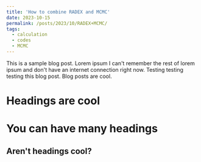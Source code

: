 ```yaml
---
title: 'How to combine RADEX and MCMC'
date: 2023-10-15
permalink: /posts/2023/10/RADEX+MCMC/
tags:
  - calculation
  - codes
  - MCMC
---
```


This is a sample blog post. Lorem ipsum I can't remember the rest of lorem ipsum and don't have an internet connection right now. Testing testing testing this blog post. Blog posts are cool.

Headings are cool
======

You can have many headings
======

Aren't headings cool?
------
